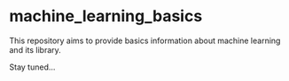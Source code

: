 # machine_learning_basics

This repository aims to provide basics information about machine learning and its library.

Stay tuned...